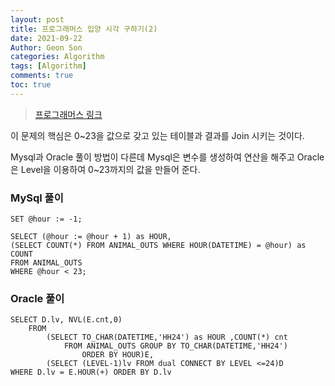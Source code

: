 ```yaml
---
layout: post
title: 프로그래머스 입양 시각 구하기(2)
date: 2021-09-22
Author: Geon Son
categories: Algorithm
tags: [Algorithm]
comments: true
toc: true
---
```


> [프로그래머스 링크](https://programmers.co.kr/learn/courses/30/lessons/59413?language=mysql)



이 문제의 핵심은 0~23을 값으로 갖고 있는 테이블과 결과를 Join 시키는 것이다.

Mysql과 Oracle 풀이 방법이 다른데 Mysql은 변수를 생성하여 연산을 해주고
Oracle은 Level을 이용하여 0~23까지의 값을 만들어 준다.

### MySql 풀이

```
SET @hour := -1;

SELECT (@hour := @hour + 1) as HOUR,
(SELECT COUNT(*) FROM ANIMAL_OUTS WHERE HOUR(DATETIME) = @hour) as COUNT
FROM ANIMAL_OUTS
WHERE @hour < 23;
```

### Oracle 풀이

```
SELECT D.lv, NVL(E.cnt,0)
    FROM
        (SELECT TO_CHAR(DATETIME,'HH24') as HOUR ,COUNT(*) cnt
            FROM ANIMAL_OUTS GROUP BY TO_CHAR(DATETIME,'HH24')
                ORDER BY HOUR)E,
        (SELECT (LEVEL-1)lv FROM dual CONNECT BY LEVEL <=24)D
WHERE D.lv = E.HOUR(+) ORDER BY D.lv
```
